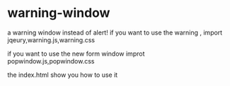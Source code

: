 warning-window
==============

a warning window instead of alert!
if you want to use the warning ,
import jqeury,warning.js,warning.css

if you want to use the new form window
improt popwindow.js,popwindow.css

the index.html show you how to use it
